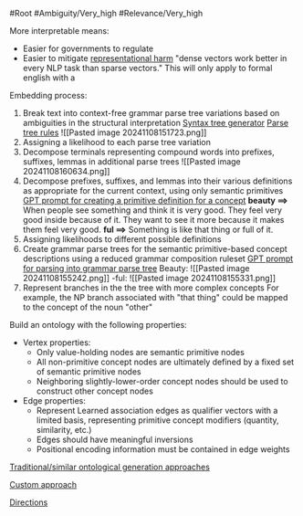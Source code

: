 #Root
#Ambiguity/Very_high 
#Relevance/Very_high

More interpretable means:
- Easier for governments to regulate
- Easier to mitigate [representational harm](https://arxiv.org/abs/1607.06520)
"dense vectors work better in every NLP task than sparse vectors."
This will only apply to formal english with a 

Embedding process:
1. Break text into context-free grammar parse tree variations based on ambiguities in the structural interpretation
[Syntax tree generator](https://mshang.ca/syntree/)
[Parse tree rules](https://en.wikipedia.org/wiki/Parse_tree)
![[Pasted image 20241108151723.png]]
2. Assigning a likelihood to each parse tree variation  
3. Decompose terminals representing compound words into prefixes, suffixes, lemmas in additional parse trees
![[Pasted image 20241108160634.png]]
5. Decompose prefixes, suffixes, and lemmas into their various definitions as appropriate for the current context, using only semantic primitives
[GPT prompt for creating a primitive definition for a concept](GPT-Prompt-Describe-Using-only-Primitives)
**beauty ==>** When people see something and think it is very good. They feel very good inside because of it. They want to see it more because it makes them feel very good.
**ful        ==>** Something is like that thing or full of it.
7. Assigning likelihoods to different possible definitions  
8. Create grammar parse trees for the semantic primitive-based concept descriptions using a reduced grammar composition ruleset
[GPT prompt for parsing into grammar parse tree](GPT-Prompt-Parse-Tree-Generation.md)
Beauty:
![[Pasted image 20241108155242.png]]
-ful:
![[Pasted image 20241108155331.png]]
9. Represent branches in the the tree with more complex concepts
For example, the NP branch associated with "that thing" could be mapped to the concept of the noun "other"

Build an ontology with the following properties:
- Vertex properties:
	- Only value-holding nodes are semantic primitive nodes
	- All non-primitive concept nodes are ultimately defined by a fixed set of semantic primitive nodes
	- Neighboring slightly-lower-order concept nodes should be used to construct other concept nodes
- Edge properties:
	- Represent Learned association edges as qualifier vectors with a limited basis, representing primitive concept modifiers (quantity, similarity, etc.)
	- Edges should have meaningful inversions
	- Positional encoding information must be contained in edge weights


[Traditional/similar ontological generation approaches](Existing-Ontology-Generation-Approaches.md)

[Custom approach](Create-Bijective-Mapping-to-Primitive-English-Grammar.md)

[Directions](Directions)